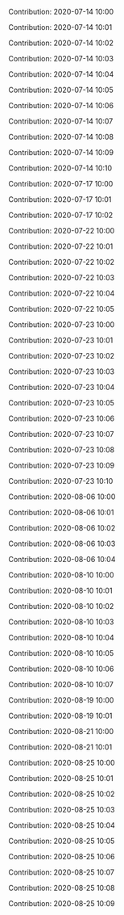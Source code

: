 Contribution: 2020-07-14 10:00

Contribution: 2020-07-14 10:01

Contribution: 2020-07-14 10:02

Contribution: 2020-07-14 10:03

Contribution: 2020-07-14 10:04

Contribution: 2020-07-14 10:05

Contribution: 2020-07-14 10:06

Contribution: 2020-07-14 10:07

Contribution: 2020-07-14 10:08

Contribution: 2020-07-14 10:09

Contribution: 2020-07-14 10:10

Contribution: 2020-07-17 10:00

Contribution: 2020-07-17 10:01

Contribution: 2020-07-17 10:02

Contribution: 2020-07-22 10:00

Contribution: 2020-07-22 10:01

Contribution: 2020-07-22 10:02

Contribution: 2020-07-22 10:03

Contribution: 2020-07-22 10:04

Contribution: 2020-07-22 10:05

Contribution: 2020-07-23 10:00

Contribution: 2020-07-23 10:01

Contribution: 2020-07-23 10:02

Contribution: 2020-07-23 10:03

Contribution: 2020-07-23 10:04

Contribution: 2020-07-23 10:05

Contribution: 2020-07-23 10:06

Contribution: 2020-07-23 10:07

Contribution: 2020-07-23 10:08

Contribution: 2020-07-23 10:09

Contribution: 2020-07-23 10:10

Contribution: 2020-08-06 10:00

Contribution: 2020-08-06 10:01

Contribution: 2020-08-06 10:02

Contribution: 2020-08-06 10:03

Contribution: 2020-08-06 10:04

Contribution: 2020-08-10 10:00

Contribution: 2020-08-10 10:01

Contribution: 2020-08-10 10:02

Contribution: 2020-08-10 10:03

Contribution: 2020-08-10 10:04

Contribution: 2020-08-10 10:05

Contribution: 2020-08-10 10:06

Contribution: 2020-08-10 10:07

Contribution: 2020-08-19 10:00

Contribution: 2020-08-19 10:01

Contribution: 2020-08-21 10:00

Contribution: 2020-08-21 10:01

Contribution: 2020-08-25 10:00

Contribution: 2020-08-25 10:01

Contribution: 2020-08-25 10:02

Contribution: 2020-08-25 10:03

Contribution: 2020-08-25 10:04

Contribution: 2020-08-25 10:05

Contribution: 2020-08-25 10:06

Contribution: 2020-08-25 10:07

Contribution: 2020-08-25 10:08

Contribution: 2020-08-25 10:09

